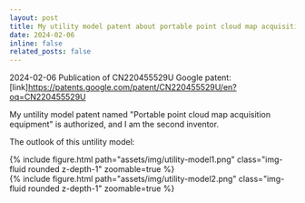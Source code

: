 ```yaml
---
layout: post
title: My utility model patent about portable point cloud map acquisition is authorized!
date: 2024-02-06
inline: false
related_posts: false
---
```


2024-02-06 Publication of CN220455529U
Google patent: [link]https://patents.google.com/patent/CN220455529U/en?oq=CN220455529U 

My untility model patent named "Portable point cloud map acquisition equipment" is authorized, and I am the second inventor.

The outlook of this untility model: 

<div class="row mt-3">
    <div class="col-sm mt-3 mt-md-0">
        {% include figure.html path="assets/img/utility-model1.png" class="img-fluid rounded z-depth-1" zoomable=true %}
    </div>
    <div class="col-sm mt-3 mt-md-0">
        {% include figure.html path="assets/img/utility-model2.png" class="img-fluid rounded z-depth-1" zoomable=true %}
    </div>
</div>
